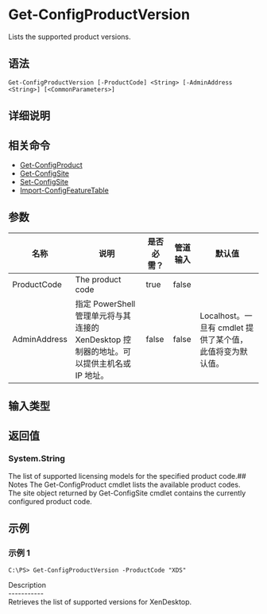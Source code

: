 # Get-ConfigProductVersion

Lists the supported product versions.

## 语法

    Get-ConfigProductVersion [-ProductCode] <String> [-AdminAddress <String>] [<CommonParameters>]
    

## 详细说明

## 相关命令

- [Get-ConfigProduct](Get-ConfigProduct.html)
- [Get-ConfigSite](Get-ConfigSite.html)
- [Set-ConfigSite](Set-ConfigSite.html)
- [Import-ConfigFeatureTable](Import-ConfigFeatureTable.html)

## 参数

| 名称           | 说明                                                         | 是否必需？ | 管道输入  | 默认值                                   |
| ------------ | ---------------------------------------------------------- | ----- | ----- | ------------------------------------- |
| ProductCode  | The product code                                           | true  | false |                                       |
| AdminAddress | 指定 PowerShell 管理单元将与其连接的 XenDesktop 控制器的地址。可以提供主机名或 IP 地址。 | false | false | Localhost。一旦有 cmdlet 提供了某个值，此值将变为默认值。 |

## 输入类型

### 

## 返回值

### System.String

The list of supported licensing models for the specified product code.## Notes The Get-ConfigProduct cmdlet lists the available product codes.  
The site object returned by Get-ConfigSite cmdlet contains the currently configured product code.

## 示例

### 示例 1

    C:\PS> Get-ConfigProductVersion -ProductCode "XDS"
    

Description  
\---\---\-----  
Retrieves the list of supported versions for XenDesktop.